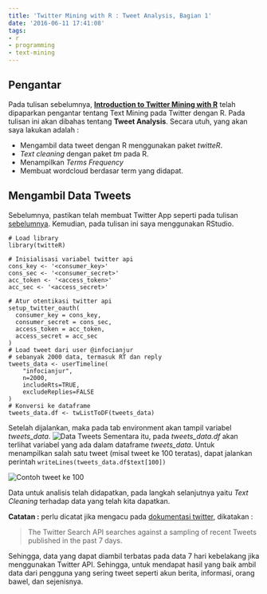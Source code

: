 ```yaml
---
title: 'Twitter Mining with R : Tweet Analysis, Bagian 1'
date: '2016-06-11 17:41:08'
tags:
- r
- programming
- text-mining
---
```


## Pengantar
Pada tulisan sebelumnya, [**Introduction to Twitter Mining with R**](https://rizkidoank.com/2016/06/11/introduction-to-twitter-mining-with-r/) telah dipaparkan pengantar tentang Text Mining pada Twitter dengan R. Pada tulisan ini akan dibahas tentang **Tweet Analysis**. Secara utuh, yang akan saya lakukan adalah :

* Mengambil data tweet dengan R menggunakan paket *twitteR*.
* *Text cleaning* dengan paket *tm* pada R.
* Menampilkan *Terms Frequency*
* Membuat wordcloud berdasar term yang didapat.

## Mengambil Data Tweets
Sebelumnya, pastikan telah membuat Twitter App seperti pada tulisan [sebelumnya](https://rizkidoank.com/2016/06/11/introduction-to-twitter-mining-with-r/). Kemudian, pada tulisan ini saya menggunakan RStudio.

    # Load library
    library(twitteR)

    # Inisialisasi variabel twitter api
    cons_key <- '<consumer_key>'
    cons_sec <- '<consumer_secret>'
    acc_token <- '<access_token>'
    acc_sec <- '<access_secret>'

    # Atur otentikasi twitter api
    setup_twitter_oauth(
      consumer_key = cons_key,
      consumer_secret = cons_sec,
      access_token = acc_token,
      access_secret = acc_sec
    )
    # Load tweet dari user @infocianjur
    # sebanyak 2000 data, termasuk RT dan reply
    tweets_data <- userTimeline(
        "infocianjur",
        n=2000,
        includeRts=TRUE,
        excludeReplies=FALSE
    )
    # Konversi ke dataframe
    tweets_data.df <- twListToDF(tweets_data)

Setelah dijalankan, maka pada tab environment akan tampil variabel *tweets_data*.
![Data Tweets](https://rizkidoank.sgp1.digitaloceanspaces.com/rizkidoank/images/2016/06/twitter_mining_part_01_01.jpg)
Sementara itu, pada *tweets_data.df* akan terlihat variabel yang ada dalam dataframe *tweets_data*. Untuk menampilkan salah satu tweet (misal tweet ke 100 teratas), dapat jalankan perintah `writeLines(tweets_data.df$text[100])`

![Contoh tweet ke 100](https://rizkidoank.sgp1.digitaloceanspaces.com/rizkidoank/images/2016/06/twitter_mining_part_01_02.jpg)

Data untuk analisis telah didapatkan, pada langkah selanjutnya yaitu *Text Cleaning* terhadap data yang telah kita dapatkan.

**Catatan :** perlu dicatat jika mengacu pada [dokumentasi twitter](https://dev.twitter.com/rest/public/search), dikatakan :
> The Twitter Search API searches against a sampling of recent Tweets published in the past 7 days.

Sehingga, data yang dapat diambil terbatas pada data 7 hari kebelakang jika menggunakan Twitter API. Sehingga, untuk mendapat hasil yang baik ambil data dari pengguna yang sering tweet seperti akun berita, informasi, orang bawel, dan sejenisnya.